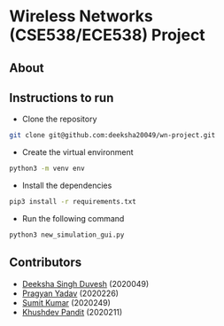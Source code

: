 # Wireless Networks (CSE538/ECE538) Project

## About

## Instructions to run
- Clone the repository
```bash
git clone git@github.com:deeksha20049/wn-project.git
```
- Create the virtual environment
```bash
python3 -m venv env
```
- Install the dependencies
```bash
pip3 install -r requirements.txt
```
- Run the following command
```bash
python3 new_simulation_gui.py
```


## Contributors
- [Deeksha Singh Duvesh](https://github.com/deeksha20049) (2020049)
- [Pragyan Yadav](https://github.com/sc0rp10n-py) (2020226)
- [Sumit Kumar](https://github.com/sk1802) (2020249)
- [Khushdev Pandit](https://github.com/devKhush) (2020211)